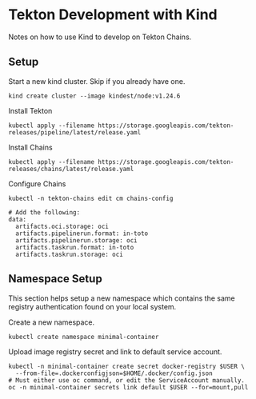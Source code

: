 # Tekton Development with Kind

Notes on how to use Kind to develop on Tekton Chains.

## Setup

Start a new kind cluster. Skip if you already have one.

```
kind create cluster --image kindest/node:v1.24.6
```

Install Tekton

```
kubectl apply --filename https://storage.googleapis.com/tekton-releases/pipeline/latest/release.yaml
```

Install Chains

```
kubectl apply --filename https://storage.googleapis.com/tekton-releases/chains/latest/release.yaml
```

Configure Chains

```
kubectl -n tekton-chains edit cm chains-config

# Add the following:
data:
  artifacts.oci.storage: oci
  artifacts.pipelinerun.format: in-toto
  artifacts.pipelinerun.storage: oci
  artifacts.taskrun.format: in-toto
  artifacts.taskrun.storage: oci
```

## Namespace Setup

This section helps setup a new namespace which contains the same registry authentication
found on your local system.

Create a new namespace.

```
kubectl create namespace minimal-container
```

Upload image registry secret and link to default service account.

```
kubectl -n minimal-container create secret docker-registry $USER \
  --from-file=.dockerconfigjson=$HOME/.docker/config.json
# Must either use oc command, or edit the ServiceAccount manually.
oc -n minimal-container secrets link default $USER --for=mount,pull
```
